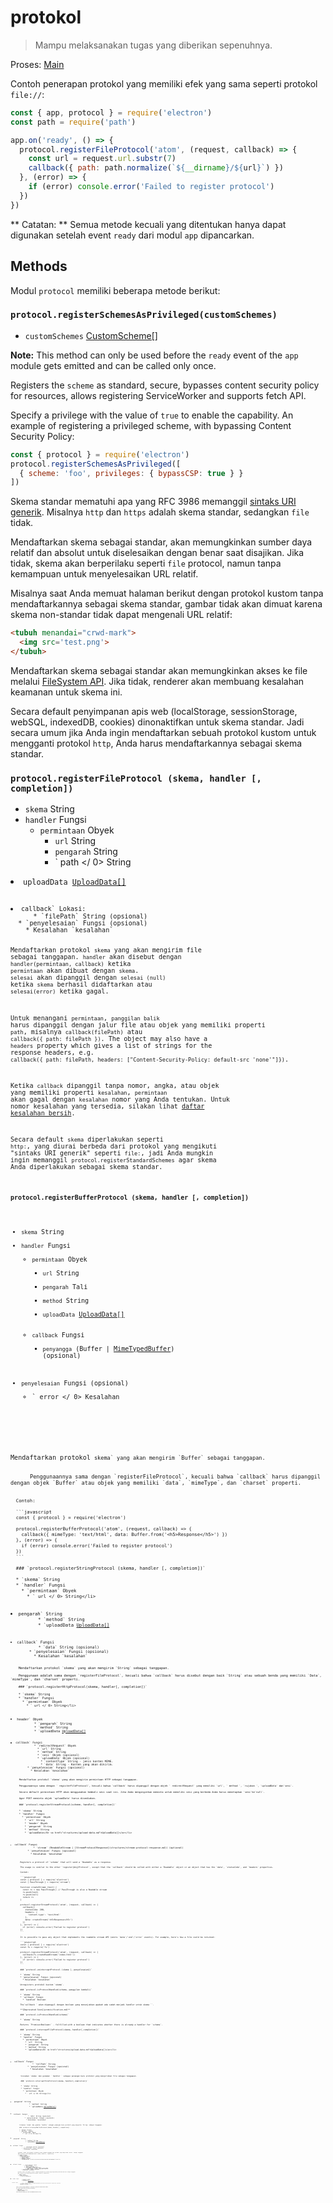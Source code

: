 # protokol

> Mampu melaksanakan tugas yang diberikan sepenuhnya.

Proses: [Main](../glossary.md#main-process)

Contoh penerapan protokol yang memiliki efek yang sama seperti protokol `file://`:

```javascript
const { app, protocol } = require('electron')
const path = require('path')

app.on('ready', () => {
  protocol.registerFileProtocol('atom', (request, callback) => {
    const url = request.url.substr(7)
    callback({ path: path.normalize(`${__dirname}/${url}`) })
  }, (error) => {
    if (error) console.error('Failed to register protocol')
  })
})
```

** Catatan: ** Semua metode kecuali yang ditentukan hanya dapat digunakan setelah event ` ready ` dari modul ` app ` dipancarkan.

## Methods

Modul ` protocol ` memiliki beberapa metode berikut:

### `protocol.registerSchemesAsPrivileged(customSchemes)`

* `customSchemes` [CustomScheme[]](structures/custom-scheme.md)

**Note:** This method can only be used before the `ready` event of the `app` module gets emitted and can be called only once.

Registers the `scheme` as standard, secure, bypasses content security policy for resources, allows registering ServiceWorker and supports fetch API.

Specify a privilege with the value of `true` to enable the capability. An example of registering a privileged scheme, with bypassing Content Security Policy:

```javascript
const { protocol } = require('electron')
protocol.registerSchemesAsPrivileged([
  { scheme: 'foo', privileges: { bypassCSP: true } }
])
```

Skema standar mematuhi apa yang RFC 3986 memanggil [sintaks URI generik](https://tools.ietf.org/html/rfc3986#section-3). Misalnya `http` dan `https` adalah skema standar, sedangkan `file` tidak.

Mendaftarkan skema sebagai standar, akan memungkinkan sumber daya relatif dan absolut untuk diselesaikan dengan benar saat disajikan. Jika tidak, skema akan berperilaku seperti `file` protocol, namun tanpa kemampuan untuk menyelesaikan URL relatif.

Misalnya saat Anda memuat halaman berikut dengan protokol kustom tanpa mendaftarkannya sebagai skema standar, gambar tidak akan dimuat karena skema non-standar tidak dapat mengenali URL relatif:

```html
<tubuh menandai="crwd-mark">
  <img src='test.png'>
</tubuh>
```

Mendaftarkan skema sebagai standar akan memungkinkan akses ke file melalui [FileSystem API](https://developer.mozilla.org/en-US/docs/Web/API/LocalFileSystem). Jika tidak, renderer akan membuang kesalahan keamanan untuk skema ini.

Secara default penyimpanan apis web (localStorage, sessionStorage, webSQL, indexedDB, cookies) dinonaktifkan untuk skema standar. Jadi secara umum jika Anda ingin mendaftarkan sebuah protokol kustom untuk mengganti protokol `http`, Anda harus mendaftarkannya sebagai skema standar.

### `protocol.registerFileProtocol (skema, handler [, completion])`

* `skema` String
* `handler` Fungsi 
  * `permintaan` Obyek 
    * `url` String
    * `pengarah` String
    * ` path </ 0>  String</li>
<li><code>uploadData</​​0> <a href="structures/upload-data.md">UploadData[]</a></li>
</ul></li>
<li><code>callback` Lokasi: 
      * `filePath` String (opsional)
  * `penyelesaian` Fungsi (opsional) 
    * Kesalahan `kesalahan`
  
  Mendaftarkan protokol `skema` yang akan mengirim file sebagai tanggapan. `handler` akan disebut dengan `handler(permintaan, callback)` ketika `permintaan` akan dibuat dengan `skema`. `selesai` akan dipanggil dengan `selesai (null)` ketika `skema` berhasil didaftarkan atau `selesai(error)` ketika gagal.
  
  Untuk menangani `permintaan`, `panggilan balik` harus dipanggil dengan jalur file atau objek yang memiliki properti `path`, misalnya `callback(filePath)` atau `callback({ path: filePath })`. The object may also have a `headers` property which gives a list of strings for the response headers, e.g. `callback({ path: filePath, headers: ["Content-Security-Policy: default-src 'none'"]})`.
  
  Ketika `callback` dipanggil tanpa nomor, angka, atau objek yang memiliki properti `kesalahan`, `permintaan` akan gagal dengan `kesalahan` nomor yang Anda tentukan. Untuk nomor kesalahan yang tersedia, silakan lihat [daftar kesalahan bersih](https://code.google.com/p/chromium/codesearch#chromium/src/net/base/net_error_list.h).
  
  Secara default `skema` diperlakukan seperti `http:`, yang diurai berbeda dari protokol yang mengikuti "sintaks URI generik" seperti `file:`, jadi Anda mungkin ingin memanggil `protocol.registerStandardSchemes` agar skema Anda diperlakukan sebagai skema standar.
  
  ### `protocol.registerBufferProtocol (skema, handler [, completion])`
  
  * `skema` String
  * `handler` Fungsi 
    * `permintaan` Obyek 
      * `url` String
      * `pengarah` Tali
      * `method` String
      * `uploadData` [UploadData[]](structures/upload-data.md)
    * `callback` Fungsi 
      * `penyangga` (Buffer | [MimeTypedBuffer](structures/mime-typed-buffer.md)) (opsional)
  * `penyelesaian` Fungsi (opsional) 
    * ` error </ 0> Kesalahan</li>
</ul></li>
</ul>

<p>Mendaftarkan protokol <code>skema` yang akan mengirim `Buffer` sebagai tanggapan.</p> 
      Penggunaannya sama dengan `registerFileProtocol`, kecuali bahwa `callback` harus dipanggil dengan objek `Buffer` atau objek yang memiliki `data`, `mimeType`, dan `charset` properti.
      
      Contoh:
      
      ```javascript
      const { protocol } = require('electron')
      
      protocol.registerBufferProtocol('atom', (request, callback) => {
        callback({ mimeType: 'text/html', data: Buffer.from('<h5>Response</h5>') })
      }, (error) => {
        if (error) console.error('Failed to register protocol')
      })
      ```
      
      ### `protocol.registerStringProtocol (skema, handler [, completion])`
      
      * `skema` String
      * `handler` Fungsi 
        * `permintaan` Obyek 
          * ` url </ 0> String</li>
<li><code>pengarah` String
          * `method` String
          * `uploadData</​​0> <a href="structures/upload-data.md">UploadData[]</a></li>
</ul></li>
<li><code>callback` Fungsi 
            * `data` String (opsional)
        * `penyelesaian` Fungsi (opsional) 
          * Kesalahan `kesalahan`
        
        Mendaftarkan protokol `skema` yang akan mengirim `String` sebagai tanggapan.
        
        Penggunaan adalah sama dengan `registerFileProtocol`, kecuali bahwa `callback` harus disebut dengan baik `String` atau sebuah benda yang memiliki `Data`, `mimeType`, dan `charset` properti.
        
        ### `protocol.registerHttpProtocol(skema, handler[, completion])`
        
        * `skema` String
        * `handler` Fungsi 
          * `permintaan` Obyek 
            * ` url </ 0> String</li>
<li><code>header` Obyek
            * `pengarah` String
            * `method` String
            * `uploadData</​​0> <a href="structures/upload-data.md">UploadData[]</a></li>
</ul></li>
<li><code>callback` Fungsi 
              * `redirectRequest` Obyek 
                * `url` String
                * `method` String
                * `sesi` Objek (opsional)
                * `uploadData` Objek (opsional) 
                  * `contentType` String - jenis konten MIME.
                  * `data` String - Konten yang akan dikirim.
          * `penyelesaian` Fungsi (opsional) 
            * Kesalahan `kesalahan`
          
          Mendaftarkan protokol `skema` yang akan mengirim permintaan HTTP sebagai tanggapan.
          
          Penggunaannya sama dengan ` registerFileProtocol`, kecuali bahwa `callback` harus dipanggil dengan objek ` redirectRequest` yang memiliki `url`, ` method `, `rujukan `, `uploadData` dan`sesi`.
          
          Secara default permintaan HTTP akan menggunakan kembali sesi saat ini. Jika Anda menginginkan meminta untuk memiliki sesi yang berbeda Anda harus menetapkan `sesi`ke`null`.
          
          Agar POST meminta objek `uploadData` harus disediakan.
          
          ### `protocol.registerStreamProtocol(scheme, handler[, completion])`
          
          * `skema` String
          * `handler` Fungsi 
            * `permintaan` Obyek 
              * `url` String
              * `header` Obyek
              * `pengarah` String
              * `method` String
              * `uploadData</​​0> <a href="structures/upload-data.md">UploadData[]</a></li>
</ul></li>
<li><code>callback` Fungsi 
                * `stream` (ReadableStream | [StreamProtocolResponse](structures/stream-protocol-response.md)) (optional)
            * `penyelesaian` Fungsi (opsional) 
              * Kesalahan `kesalahan`
            
            Registers a protocol of `scheme` that will send a `Readable` as a response.
            
            The usage is similar to the other `register{Any}Protocol`, except that the `callback` should be called with either a `Readable` object or an object that has the `data`, `statusCode`, and `headers` properties.
            
            Contoh:
            
            ```javascript
            const { protocol } = require('electron')
            const { PassThrough } = require('stream')
            
            function createStream (text) {
              const rv = new PassThrough() // PassThrough is also a Readable stream
              rv.push(text)
              rv.push(null)
              return rv
            }
            
            protocol.registerStreamProtocol('atom', (request, callback) => {
              callback({
                statusCode: 200,
                headers: {
                  'content-type': 'text/html'
                },
                data: createStream('<h5>Response</h5>')
              })
            }, (error) => {
              if (error) console.error('Failed to register protocol')
            })
            ```
            
            It is possible to pass any object that implements the readable stream API (emits `data`/`end`/`error` events). For example, here's how a file could be returned:
            
            ```javascript
            const { protocol } = require('electron')
            const fs = require('fs')
            
            protocol.registerStreamProtocol('atom', (request, callback) => {
              callback(fs.createReadStream('index.html'))
            }, (error) => {
              if (error) console.error('Failed to register protocol')
            })
            ```
            
            ### `protocol.uninterceptProtocol (skema [, penyelesaian])`
            
            * `skema` String
            * `penyelesaian` Fungsi (opsional) 
              * Kesalahan `kesalahan`
            
            Unregisters protokol kustom `skema`.
            
            ### `protocol.isProtocolHandled(scheme, panggilan kembali)`
            
            * `skema` String
            * `callback` Fungsi 
              * `handled` Boolean
            
            The`callback ` akan dipanggil dengan boolean yang menunjukkan apakah ada sudah menjadi handler untuk skema ``.
            
            **[Deprecated Soon](promisification.md)**
            
            ### `protocol.isProtocolHandled(scheme)`
            
            * `skema` String
            
            Returns `Promise<Boolean>` - fulfilled with a boolean that indicates whether there is already a handler for `scheme`.
            
            ### `protocol.interceptFileProtocol(skema, handler[,completion])`
            
            * `skema` String
            * `handler` Fungsi 
              * `permintaan` Obyek 
                * `url` String
                * `pengarah` String
                * `method` String
                * `uploadData</​​0> <a href="structures/upload-data.md">UploadData[]</a></li>
</ul></li>
<li><code>callback` Fungsi 
                  * `fullPath` String
              * `penyelesaian` Fungsi (opsional) 
                * Kesalahan `kesalahan`
              
              Sisipkan `skema` dan gunakan ` handler ` sebagai penangan baru protokol yang mengirimkan file sebagai tanggapan.
              
              ### `protocol.interceptFileProtocol(skema, handler[,completion])`
              
              * `skema` String
              * `handler` Fungsi 
                * `permintaan` Obyek 
                  * ` url </ 0> String</li>
<li><code>pengarah` String
                  * `method` String
                  * `uploadData</​​0> <a href="structures/upload-data.md">UploadData[]</a></li>
</ul></li>
<li><code>callback` Fungsi 
                    * `data` String (opsional)
                * `penyelesaian` Fungsi (opsional) 
                  * Kesalahan `kesalahan`
                
                Sisipkan `skema` dan gunakan `handler` sebagai penangan baru protokol yang mengirim `String` sebagai tanggapan.
                
                ### `protocol.interceptBufferProtocol(skema, handler[, completion])`
                
                * `skema` String
                * `handler` Fungsi 
                  * `permintaan` Obyek 
                    * ` url </ 0> String</li>
<li><code>pengarah` String
                    * `method` String
                    * `uploadData</​​0> <a href="structures/upload-data.md">UploadData[]</a></li>
</ul></li>
<li><code>callback` Fungsi 
                      * `penyangga` Buffer (opsional)
                  * `penyelesaian` Fungsi (opsional) 
                    * Kesalahan `kesalahan`
                  
                  Sisipkan `skema` dan gunakan <0 handler</code> sebagai penangan baru protokol yang mengirimkan `Buffer` sebagai tanggapan.
                  
                  ### `protocol.interceptHttpProtocol (skema, handler [, completion])`
                  
                  * `skema` String
                  * `handler` Fungsi 
                    * `permintaan` Obyek 
                      * `url` String
                      * `header` Obyek
                      * `pengarah` String
                      * `method` String
                      * `uploadData</​​0> <a href="structures/upload-data.md">UploadData[]</a></li>
</ul></li>
<li><code>callback` Fungsi 
                        * `redirectRequest` Obyek 
                          * `url` String
                          * `method` String
                          * `sesi` Objek (opsional)
                          * `uploadData` Objek (opsional) 
                            * `contentType` String - jenis konten MIME.
                            * `data` String - Konten yang akan dikirim.
                    * `penyelesaian` Fungsi (opsional) 
                      * Kesalahan `kesalahan`
                    
                    Sisipkan `skema` dan gunakan `handler` sebagai penangan baru protokol yang mengirimkan permintaan HTTP baru sebagai tanggapan.
                    
                    ### `protocol.interceptStreamProtocol(scheme, handler[, completion])`
                    
                    * `skema` String
                    * `handler` Fungsi 
                      * `permintaan` Obyek 
                        * ` url </ 0> String</li>
<li><code>header` Obyek
                        * `pengarah` String
                        * `method` String
                        * `uploadData</​​0> <a href="structures/upload-data.md">UploadData[]</a></li>
</ul></li>
<li><code>callback` Fungsi 
                          * `stream` (ReadableStream | [StreamProtocolResponse](structures/stream-protocol-response.md)) (optional)
                      * `penyelesaian` Fungsi (opsional) 
                        * Kesalahan `kesalahan`
                      
                      Same as `protocol.registerStreamProtocol`, except that it replaces an existing protocol handler.
                      
                      ### `protocol.uninterceptProtocol(skema[, penyelesaian])`
                      
                      * `skema` String
                      * `penyelesaian` Fungsi (opsional) 
                        * Kesalahan `kesalahan`
                      
                      Hapus interceptor dipasang untuk `skema` dan mengembalikan handler aslinya.